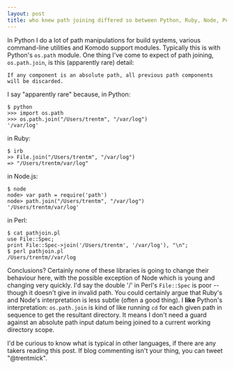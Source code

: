 ```yaml
---
layout: post
title: who knew path joining differed so between Python, Ruby, Node, Perl
---
```


In Python I do a lot of path manipulations for build systems, various
command-line utilities and Komodo support modules. Typically this is with
Python's `os.path` module. One thing I've come to expect of path joining,
`os.path.join`, is this (apparently rare) detail:

    If any component is an absolute path, all previous path components
    will be discarded.

I say "apparently rare" because, in Python:

    $ python
    >>> import os.path
    >>> os.path.join("/Users/trentm", "/var/log")
    '/var/log'

in Ruby:

    $ irb
    >> File.join("/Users/trentm", "/var/log")
    => "/Users/trentm/var/log"

in Node.js:

    $ node
    node> var path = require('path')
    node> path.join("/Users/trentm", "/var/log")
    '/Users/trentm/var/log'

in Perl:

    $ cat pathjoin.pl 
    use File::Spec;
    print File::Spec->join('/Users/trentm', '/var/log'), "\n";
    $ perl pathjoin.pl 
    /Users/trentm//var/log

Conclusions? Certainly none of these libraries is going to change their
behaviour here, with the possible exception of Node which is young and
changing very quickly. I'd say the double '/' in Perl's `File::Spec` is
poor -- though it doesn't give in invalid path. You could certainly argue
that Ruby's and Node's interpretation is less subtle (often a good thing).
I **like** Python's interpretation: `os.path.join` is kind of like
running `cd` for each given path in sequence to get the resultant
directory. It means I don't need a guard against an absolute path input
datum being joined to a current working directory scope.

I'd be curious to know what is typical in other languages, if there are
any takers reading this post. If blog commenting isn't your thing, you
can tweet "@trentmick".
